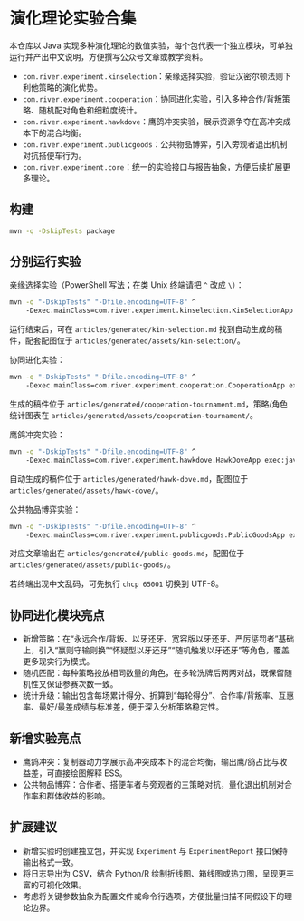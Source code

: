 # 演化理论实验合集

本仓库以 Java 实现多种演化理论的数值实验，每个包代表一个独立模块，可单独运行并产出中文说明，方便撰写公众号文章或教学资料。

- `com.river.experiment.kinselection`：亲缘选择实验，验证汉密尔顿法则下利他策略的演化优势。
- `com.river.experiment.cooperation`：协同进化实验，引入多种合作/背叛策略、随机配对角色和细粒度统计。
- `com.river.experiment.hawkdove`：鹰鸽冲突实验，展示资源争夺在高冲突成本下的混合均衡。
- `com.river.experiment.publicgoods`：公共物品博弈，引入旁观者退出机制对抗搭便车行为。
- `com.river.experiment.core`：统一的实验接口与报告抽象，方便后续扩展更多理论。

## 构建

```bash
mvn -q -DskipTests package
```

## 分别运行实验

亲缘选择实验（PowerShell 写法；在类 Unix 终端请把 `^` 改成 `\`）：

```bash
mvn -q "-DskipTests" "-Dfile.encoding=UTF-8" ^
    -Dexec.mainClass=com.river.experiment.kinselection.KinSelectionApp exec:java
```

运行结束后，可在 `articles/generated/kin-selection.md` 找到自动生成的稿件，配套配图位于 `articles/generated/assets/kin-selection/`。

协同进化实验：

```bash
mvn -q "-DskipTests" "-Dfile.encoding=UTF-8" ^
    -Dexec.mainClass=com.river.experiment.cooperation.CooperationApp exec:java
```

生成的稿件位于 `articles/generated/cooperation-tournament.md`，策略/角色统计图表在 `articles/generated/assets/cooperation-tournament/`。

鹰鸽冲突实验：

```bash
mvn -q "-DskipTests" "-Dfile.encoding=UTF-8" ^
    -Dexec.mainClass=com.river.experiment.hawkdove.HawkDoveApp exec:java
```

自动生成的稿件位于 `articles/generated/hawk-dove.md`，配图位于 `articles/generated/assets/hawk-dove/`。

公共物品博弈实验：

```bash
mvn -q "-DskipTests" "-Dfile.encoding=UTF-8" ^
    -Dexec.mainClass=com.river.experiment.publicgoods.PublicGoodsApp exec:java
```

对应文章输出在 `articles/generated/public-goods.md`，配图位于 `articles/generated/assets/public-goods/`。

若终端出现中文乱码，可先执行 `chcp 65001` 切换到 UTF-8。

## 协同进化模块亮点

- 新增策略：在“永远合作/背叛、以牙还牙、宽容版以牙还牙、严厉惩罚者”基础上，引入“赢则守输则换”“怀疑型以牙还牙”“随机触发以牙还牙”等角色，覆盖更多现实行为模式。
- 随机匹配：每种策略投放相同数量的角色，在多轮洗牌后两两对战，既保留随机性又保证参赛次数一致。
- 统计升级：输出包含每场累计得分、折算到“每轮得分”、合作率/背叛率、互惠率、最好/最差成绩与标准差，便于深入分析策略稳定性。

## 新增实验亮点

- 鹰鸽冲突：复制器动力学展示高冲突成本下的混合均衡，输出鹰/鸽占比与收益差，可直接绘图解释 ESS。
- 公共物品博弈：合作者、搭便车者与旁观者的三策略对抗，量化退出机制对合作率和群体收益的影响。

## 扩展建议

- 新增实验时创建独立包，并实现 `Experiment` 与 `ExperimentReport` 接口保持输出格式一致。
- 将日志导出为 CSV，结合 Python/R 绘制折线图、箱线图或热力图，呈现更丰富的可视化效果。
- 考虑将关键参数抽象为配置文件或命令行选项，方便批量扫描不同假设下的理论边界。
